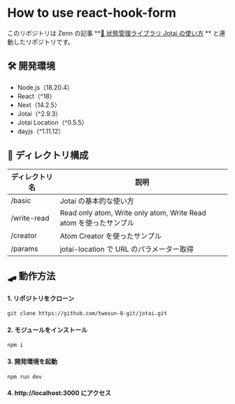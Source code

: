 # How to use react-hook-form

このリポジトリは Zenn の記事 **[👻 状態管理ライブラリ Jotai の使い方](https://zenn.dev/cocomina/articles/how-to-use-jotai)
** と連動したリポジトリです。

## 🛠️ 開発環境

- Node.js（18.20.4）
- React（^18）
- Next（14.2.5）
- Jotai（^2.9.3）
- Jotai Location（^0.5.5）
- dayjs（^1.11.12）

## 📁 ディレクトリ構成

| ディレクトリ名 | 説明                                                              |
| -------------- | ----------------------------------------------------------------- |
| /basic         | Jotai の基本的な使い方                                            |
| /write-read    | Read only atom, Write only atom, Write Read atom を使ったサンプル |
| /creator       | Atom Creator を使ったサンプル                                     |
| /params        | jotai-location で URL のパラメーター取得                          |

## 🛹 動作方法

#### 1. リポジトリをクローン

```
git clone https://github.com/twosun-8-git/jotai.git
```

#### 2. モジュールをインストール

```
npm i
```

#### 3. 開発環境を起動

```
npm run dev
```

#### 4. http://localhost:3000 にアクセス
